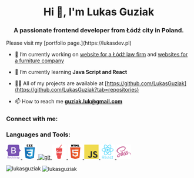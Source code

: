 <h1 align="center">Hi 👋, I'm Lukas Guziak</h1>
<h3 align="center">A passionate frontend developer from Łódź city in Poland.</h3>
Please visit my [portfolio page.](https://lukasdev.pl)

- 🔭 I’m currently working on [website for a Łódź law firm](https://krp-ww.pl) and [websites for a furniture company](https://lukasdevtest2.tech)

- 🌱 I’m currently learning **Java Script and React**

- 👨‍💻 All of my projects are available at [https://github.com/LukasGuziak](https://github.com/LukasGuziak?tab=repositories)

- 📫 How to reach me **guziak.luk@gmail.com**

<h3 align="left">Connect with me:</h3>
<p align="left">
</p>

<h3 align="left">Languages and Tools:</h3>
<p align="left"> <a href="https://getbootstrap.com" target="_blank" rel="noreferrer"> <img src="https://raw.githubusercontent.com/devicons/devicon/master/icons/bootstrap/bootstrap-plain-wordmark.svg" alt="bootstrap" width="40" height="40"/> </a> <a href="https://www.w3schools.com/css/" target="_blank" rel="noreferrer"> <img src="https://raw.githubusercontent.com/devicons/devicon/master/icons/css3/css3-original-wordmark.svg" alt="css3" width="40" height="40"/> </a> <a href="https://git-scm.com/" target="_blank" rel="noreferrer"> <img src="https://www.vectorlogo.zone/logos/git-scm/git-scm-icon.svg" alt="git" width="40" height="40"/> </a> <a href="https://gulpjs.com" target="_blank" rel="noreferrer"> <img src="https://raw.githubusercontent.com/devicons/devicon/master/icons/gulp/gulp-plain.svg" alt="gulp" width="40" height="40"/> </a> <a href="https://www.w3.org/html/" target="_blank" rel="noreferrer"> <img src="https://raw.githubusercontent.com/devicons/devicon/master/icons/html5/html5-original-wordmark.svg" alt="html5" width="40" height="40"/> </a> <a href="https://developer.mozilla.org/en-US/docs/Web/JavaScript" target="_blank" rel="noreferrer"> <img src="https://raw.githubusercontent.com/devicons/devicon/master/icons/javascript/javascript-original.svg" alt="javascript" width="40" height="40"/> </a> <a href="https://reactjs.org/" target="_blank" rel="noreferrer"> <img src="https://raw.githubusercontent.com/devicons/devicon/master/icons/react/react-original-wordmark.svg" alt="react" width="40" height="40"/> </a> <a href="https://sass-lang.com" target="_blank" rel="noreferrer"> <img src="https://raw.githubusercontent.com/devicons/devicon/master/icons/sass/sass-original.svg" alt="sass" width="40" height="40"/> </a> </p>

<p><img align="left" src="https://github-readme-stats.vercel.app/api/top-langs?username=lukasguziak&show_icons=true&locale=en&layout=compact" alt="lukasguziak" /></p>

<p>&nbsp;<img align="center" src="https://github-readme-stats.vercel.app/api?username=lukasguziak&show_icons=true&locale=en" alt="lukasguziak" /></p>
